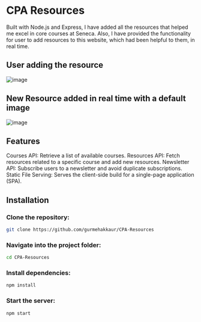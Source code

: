 # CPA Resources
Built with Node.js and Express, I have added all the resources that helped me excel in core courses at Seneca. 
Also, I have provided the functionality for user to add resources to this website, which had been helpful to them, in real time.
## User adding the resource
![image](https://github.com/user-attachments/assets/3ab27043-011c-42b6-b2dd-1eb30d819a5d) 
## New Resource added in real time with a default image
![image](https://github.com/user-attachments/assets/6cfe49e1-e59f-47b6-ad3f-124502fb41b4)




## Features
Courses API: Retrieve a list of available courses.
Resources API: Fetch resources related to a specific course and add new resources.
Newsletter API: Subscribe users to a newsletter and avoid duplicate subscriptions.
Static File Serving: Serves the client-side build for a single-page application (SPA).

## Installation
### Clone the repository:

``` bash
git clone https://github.com/gurmehakkaur/CPA-Resources
```
### Navigate into the project folder:

```bash
cd CPA-Resources
```
### Install dependencies:

```bash
npm install
```

### Start the server:
```bash
npm start
```

